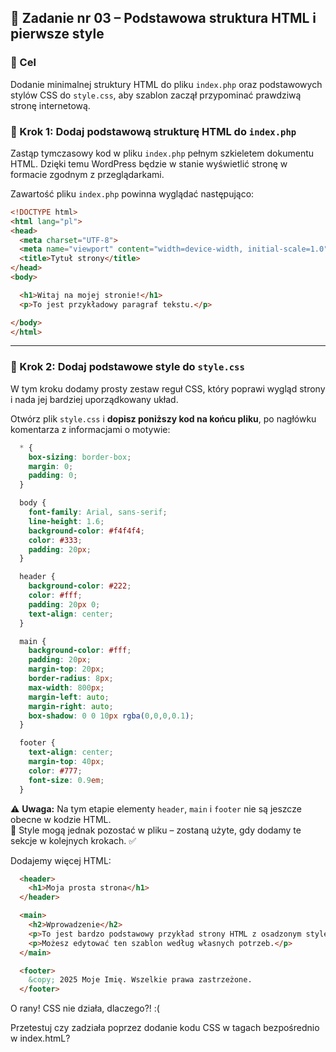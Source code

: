 ## 🧱 Zadanie nr 03 – Podstawowa struktura HTML i pierwsze style

### 🎯 Cel

Dodanie minimalnej struktury HTML do pliku `index.php` oraz podstawowych stylów CSS do `style.css`, aby szablon zaczął przypominać prawdziwą stronę internetową.

### 🧩 Krok 1: Dodaj podstawową strukturę HTML do `index.php`

Zastąp tymczasowy kod w pliku `index.php` pełnym szkieletem dokumentu HTML. Dzięki temu WordPress będzie w stanie wyświetlić stronę w formacie zgodnym z przeglądarkami.

Zawartość pliku `index.php` powinna wyglądać następująco:

```HTML
<!DOCTYPE html>
<html lang="pl">
<head>
  <meta charset="UTF-8">
  <meta name="viewport" content="width=device-width, initial-scale=1.0">
  <title>Tytuł strony</title>
</head>
<body>

  <h1>Witaj na mojej stronie!</h1>
  <p>To jest przykładowy paragraf tekstu.</p>

</body>
</html>
```

---

### 🎨 Krok 2: Dodaj podstawowe style do `style.css`

W tym kroku dodamy prosty zestaw reguł CSS, który poprawi wygląd strony i nada jej bardziej uporządkowany układ.

Otwórz plik `style.css` i **dopisz poniższy kod na końcu pliku**, po nagłówku komentarza z informacjami o motywie:


```CSS
  * {
    box-sizing: border-box;
    margin: 0;
    padding: 0;
  }

  body {
    font-family: Arial, sans-serif;
    line-height: 1.6;
    background-color: #f4f4f4;
    color: #333;
    padding: 20px;
  }

  header {
    background-color: #222;
    color: #fff;
    padding: 20px 0;
    text-align: center;
  }

  main {
    background-color: #fff;
    padding: 20px;
    margin-top: 20px;
    border-radius: 8px;
    max-width: 800px;
    margin-left: auto;
    margin-right: auto;
    box-shadow: 0 0 10px rgba(0,0,0,0.1);
  }

  footer {
    text-align: center;
    margin-top: 40px;
    color: #777;
    font-size: 0.9em;
  }
```

⚠️ **Uwaga:** Na tym etapie elementy `header`, `main` i `footer` nie są jeszcze obecne w kodzie HTML.  
🧱 Style mogą jednak pozostać w pliku – zostaną użyte, gdy dodamy te sekcje w kolejnych krokach. ✅


Dodajemy więcej HTML:

```HTML
  <header>
    <h1>Moja prosta strona</h1>
  </header>

  <main>
    <h2>Wprowadzenie</h2>
    <p>To jest bardzo podstawowy przykład strony HTML z osadzonym stylem CSS.</p>
    <p>Możesz edytować ten szablon według własnych potrzeb.</p>
  </main>

  <footer>
    &copy; 2025 Moje Imię. Wszelkie prawa zastrzeżone.
  </footer>
```

O rany! CSS nie działa, dlaczego?! :(

Przetestuj czy zadziała poprzez dodanie kodu CSS w tagach <style></style> bezpośrednio w index.htmL?
